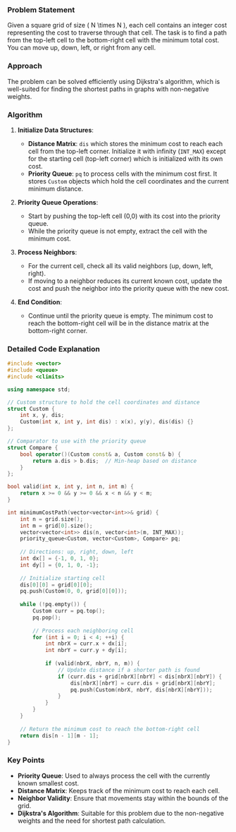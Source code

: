 
### Problem Statement

Given a square grid of size \( N \times N \), each cell contains an integer cost representing the cost to traverse through that cell. The task is to find a path from the top-left cell to the bottom-right cell with the minimum total cost. You can move up, down, left, or right from any cell.

### Approach

The problem can be solved efficiently using Dijkstra's algorithm, which is well-suited for finding the shortest paths in graphs with non-negative weights.

### Algorithm

1. **Initialize Data Structures**:
   - **Distance Matrix**: `dis` which stores the minimum cost to reach each cell from the top-left corner. Initialize it with infinity (`INT_MAX`) except for the starting cell (top-left corner) which is initialized with its own cost.
   - **Priority Queue**: `pq` to process cells with the minimum cost first. It stores `Custom` objects which hold the cell coordinates and the current minimum distance.
   
2. **Priority Queue Operations**:
   - Start by pushing the top-left cell (0,0) with its cost into the priority queue.
   - While the priority queue is not empty, extract the cell with the minimum cost.

3. **Process Neighbors**:
   - For the current cell, check all its valid neighbors (up, down, left, right).
   - If moving to a neighbor reduces its current known cost, update the cost and push the neighbor into the priority queue with the new cost.

4. **End Condition**:
   - Continue until the priority queue is empty. The minimum cost to reach the bottom-right cell will be in the distance matrix at the bottom-right corner.

### Detailed Code Explanation

```cpp
#include <vector>
#include <queue>
#include <climits>

using namespace std;

// Custom structure to hold the cell coordinates and distance
struct Custom {
    int x, y, dis;
    Custom(int x, int y, int dis) : x(x), y(y), dis(dis) {}
};

// Comparator to use with the priority queue
struct Compare {
    bool operator()(Custom const& a, Custom const& b) {
        return a.dis > b.dis;  // Min-heap based on distance
    }
};

bool valid(int x, int y, int n, int m) {
    return x >= 0 && y >= 0 && x < n && y < m;
}

int minimumCostPath(vector<vector<int>>& grid) {
    int n = grid.size();
    int m = grid[0].size();
    vector<vector<int>> dis(n, vector<int>(m, INT_MAX));
    priority_queue<Custom, vector<Custom>, Compare> pq;
    
    // Directions: up, right, down, left
    int dx[] = {-1, 0, 1, 0};
    int dy[] = {0, 1, 0, -1};
    
    // Initialize starting cell
    dis[0][0] = grid[0][0];
    pq.push(Custom(0, 0, grid[0][0]));
    
    while (!pq.empty()) {
        Custom curr = pq.top();
        pq.pop();
        
        // Process each neighboring cell
        for (int i = 0; i < 4; ++i) {
            int nbrX = curr.x + dx[i];
            int nbrY = curr.y + dy[i];
            
            if (valid(nbrX, nbrY, n, m)) {
                // Update distance if a shorter path is found
                if (curr.dis + grid[nbrX][nbrY] < dis[nbrX][nbrY]) {
                    dis[nbrX][nbrY] = curr.dis + grid[nbrX][nbrY];
                    pq.push(Custom(nbrX, nbrY, dis[nbrX][nbrY]));
                }
            }
        }
    }
    
    // Return the minimum cost to reach the bottom-right cell
    return dis[n - 1][m - 1];
}
```

### Key Points

- **Priority Queue**: Used to always process the cell with the currently known smallest cost.
- **Distance Matrix**: Keeps track of the minimum cost to reach each cell.
- **Neighbor Validity**: Ensure that movements stay within the bounds of the grid.
- **Dijkstra's Algorithm**: Suitable for this problem due to the non-negative weights and the need for shortest path calculation.

